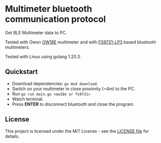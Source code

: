 # Multimeter bluetooth communication protocol

Get BLE Multimeter data to PC.

Tested with Owon [OW18E](/multimeter/OWON/README.md) multimeter and with [FS9721-LP3](/multimeter/FS9721-LP3/README.md) based bluetooth multimeters.

Tested with Linux using golang 1.20.3.

## Quickstart

* Download dependencies: `go mod download`.
* Switch on your multimeter in close proximity (~4m) to the PC.
* Run `go run main.go <ow18e or fs9721>`
* Watch terminal.
* Press **ENTER** to disconnect bluetooth and close the program.

## License

This project is licensed under the MIT License - see the [LICENSE file](LICENSE) for details.